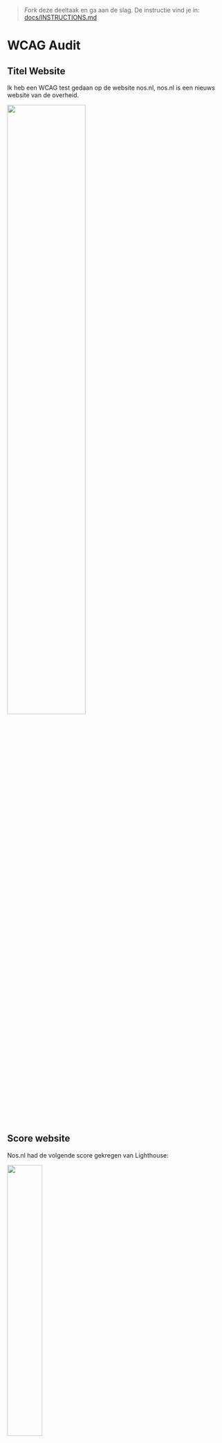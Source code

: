 > _Fork_ deze deeltaak en ga aan de slag. De instructie vind je in: [docs/INSTRUCTIONS.md](docs/INSTRUCTIONS.md)


# WCAG Audit 

## Titel Website

Ik heb een WCAG test gedaan op de website nos.nl, nos.nl is een nieuws website van de overheid.

<img src="https://user-images.githubusercontent.com/112855878/198570249-9d7a5417-7481-4ded-982b-50322b366fcd.png" width="60%">

## Score website

Nos.nl had de volgende score gekregen van Lighthouse:

<img src="https://user-images.githubusercontent.com/112855878/198570902-22a57d65-7a76-4e95-8c59-474a3a118f0f.png" width="40%">

## Samenvatting

Nos.nl heeft een hoge score gekregen van Lighthouse maar dat wilt niet zeggen dat de website perfect is, er zijn een aantal handmatige tests die tonen dat de website zelfs nog meer accessible gemaakt kan worden. Verder heeft nos.nl goed gebruik gemaakt van semantisch HTML, dit is te zien in de source code maar ook wanneer je het test met een screenreader. Je kan Nos.nl gemakkelijk navigeren met alleen de "tab" toets, je loopt nergens vast en je kan zelfs shortcuts nemen.

